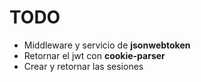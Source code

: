 # TODO

- Middleware y servicio de **jsonwebtoken**
- Retornar el jwt con **cookie-parser**
- Crear y retornar las sesiones
